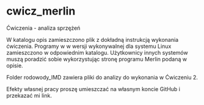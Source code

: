 # cwicz_merlin
Ćwiczenia - analiza sprzężeń </p>
W katalogu opis zamieszczono plik z dokładną instrukcją wykonania ćwiczenia. Programy w w wersji wykonywalnej dla systemu Linux zamieszczono w odpowiednim katalogu. Użytkownicy innych systemów muszą poradzić sobie wykorzystując stronę programu Merlin podaną w opisie. </p>
Folder rodowody_IMD zawiera pliki do analizy do wykonania w Ćwiczeniu 2. </p>
Efekty własnej pracy proszę umieszczać na własnym koncie GitHub i przekazać mi link.
